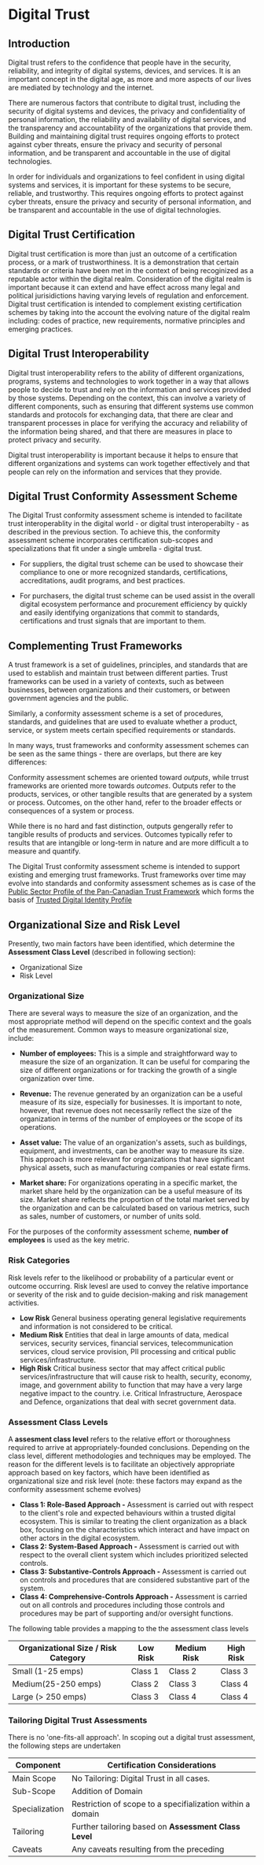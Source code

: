 # Digital Trust

## Introduction

Digital trust refers to the confidence that people have in the security, reliability, and integrity of digital systems, devices, and services. It is an important concept in the digital age, as more and more aspects of our lives are mediated by technology and the internet.

There are numerous factors that contribute to digital trust, including the security of digital systems and devices, the privacy and confidentiality of personal information, the reliability and availability of digital services, and the transparency and accountability of the organizations that provide them. Building and maintaining digital trust requires ongoing efforts to protect against cyber threats, ensure the privacy and security of personal information, and be transparent and accountable in the use of digital technologies.

In order for individuals and organizations to feel confident in using digital systems and services, it is important for these systems to be secure, reliable, and trustworthy. This requires ongoing efforts to protect against cyber threats, ensure the privacy and security of personal information, and be transparent and accountable in the use of digital technologies.

## Digital Trust Certification

Digital trust certification is more than just an outcome of a certification process, or a mark of trustworthiness. It is a demonstration that certain standards or criteria have been met in the context of being recoginized as a reputable actor within the digital realm. Consideration of the digital realm is important because it can extend and have effect across many legal and political jurisidictions having varying levels of regulation and enforcement. Digital trust certification is intended to complement existing certification schemes by taking into the account the evolving nature of the digital realm including: codes of practice, new requirements, normative principles and emerging practices.

## Digital Trust Interoperability

Digital trust interoperability refers to the ability of different organizations, programs, systems and technologies to work together in a way that allows people to decide to trust and rely on the information and services provided by those systems. Depending on the context, this can involve a variety of different components, such as ensuring that different systems use common standards and protocols for exchanging data, that there are clear and transparent processes in place for verifying the accuracy and reliability of the information being shared, and that there are measures in place to protect privacy and security.

Digital trust interoperability is important because it helps to ensure that different organizations and systems can work together effectively and that people can rely on the information and services that they provide.

## Digital Trust Conformity Assessment Scheme

The Digital Trust conformity assessment scheme is intended to facilitate trust interoperablity in the digital world - or digital trust interoperabilty - as described in the previous section. To achieve this, the conformity assessment scheme incorporates certification sub-scopes and specializations that fit under a single umbrella - digital trust.

* For suppliers, the digital trust scheme can be used to showcase their compliance to one or more recognized standards, certifications, accreditations, audit programs, and best practices.

* For purchasers, the digital trust scheme can be used assist in the overall digital ecosystem performance and procurement efficiency by quickly and easily identifying organizations that commit to standards, certifications and trust signals that are important to them.

## Complementing Trust Frameworks

A trust framework is a set of guidelines, principles, and standards that are used to establish and maintain trust between different parties. Trust frameworks can be used in a variety of contexts, such as between businesses, between organizations and their customers, or between government agencies and the public.

Similarly, a conformity assessment scheme is a set of procedures, standards, and guidelines that are used to evaluate whether a product, service, or system meets certain specified requirements or standards.

In many ways, trust frameworks and conformity assessment schemes can be seen as the same things - there are overlaps, but there are key differences:

Conformity assessment schemes are oriented toward *outputs*, while trrust frameworks are oriented more towards *outcomes*. Outputs refer to the products, services, or other tangible results that are generated by a system or process. Outcomes, on the other hand, refer to the broader effects or consequences of a system or process.

While there is no hard and fast distinction, outputs gengerally refer to tangible results of products and services. Outcomes typically refer to results that are intangible or long-term in nature and are more difficult a to measure and quantify.

The Digital Trust conformity assessment scheme is intended to support existing and emerging trust frameworks. Trust frameworks over time may evolve into standards and conformity assessment schemes as is case of the [Public Sector Profile of the Pan-Canadian Trust Framework](https://github.com/canada-ca/PCTF-CCP/tree/master/Version1_4) which forms the basis of [Trusted Digital Identity Profile](./digital-identity-profile.md)

## Organizational Size and Risk Level

Presently, two main factors have been identified, which determine the **Assessment Class Level** (described in following section):

* Organizational Size
* Risk Level

### Organizational Size

There are several ways to measure the size of an organization, and the most appropriate method will depend on the specific context and the goals of the measurement. Common ways to measure organizational size, include:

* **Number of employees:** This is a simple and straightforward way to measure the size of an organization. It can be useful for comparing the size of different organizations or for tracking the growth of a single organization over time.

* **Revenue:** The revenue generated by an organization can be a useful measure of its size, especially for businesses. It is important to note, however, that revenue does not necessarily reflect the size of the organization in terms of the number of employees or the scope of its operations.

* **Asset value:** The value of an organization's assets, such as buildings, equipment, and investments, can be another way to measure its size. This approach is more relevant for organizations that have significant physical assets, such as manufacturing companies or real estate firms.

* **Market share:** For organizations operating in a specific market, the market share held by the organization can be a useful measure of its size. Market share reflects the proportion of the total market served by the organization and can be calculated based on various metrics, such as sales, number of customers, or number of units sold.

For the purposes of the conformity assessment scheme, **number of employees** is used as the key metric.

### Risk Categories

Risk levels refer to the likelihood or probability of a particular event or outcome occurring. Risk levesl are used to convey the relative importance or severity of the risk and to guide decision-making and risk management activities.

* **Low Risk** General business operating general legislative requirements and information is not considered to be critical.
* **Medium Risk** Entities that deal in large amounts of data, medical services, security services, financial services, telecommunication services, cloud service provision, PII processing and critical public services/infrastructure.
* **High Risk** Critical business sector that may affect critical public services/infrastructure that will cause risk to health, security, economy, image, and government ability to function that may have a very large negative impact to the country. i.e. Critical Infrastructure, Aerospace and Defence, organizations that deal with secret government data.

### Assessment Class Levels

A **assesment class level** refers to the relative effort or thoroughness required to arrive at appropriately-founded conclusions. Depending on the class level, different methodologies and techniques may be employed. The reason for the different levels is to facilitate an objectively appropriate approach based on key factors, which have been identified as organizational size and risk level (note: these factors may expand as the conformity assessment scheme evolves)

* **Class 1: Role-Based Approach -**  Assessment is carried out with respect to the client's role and expected behaviours within a trusted digital ecosystem. This is similar to treating the client organization as a black box, focusing on the characteristics which interact and have impact on other actors in the digital ecosystem.
* **Class 2: System-Based Approach -** Assessment is carried out with respect to the overall client system which includes prioritized selected controls.
* **Class 3: Substantive-Controls Approach -** Assessment is carried out on controls and procedures that are considered substantive part of the system.
* **Class 4: Comprehensive-Controls Approach -** Assessment is carried out on all controls and procedures including those controls and procedures may be part of supporting and/or oversight functions.

The following table provides a mapping to the the assessment class levels

|Organizational Size / Risk Category|Low Risk|Medium Risk|High Risk|
|---|---|---|---|
|Small (1-25 emps)|Class 1|Class 2|Class 3|
|Medium(25-250 emps)|Class 2|Class 3|Class 4|
|Large (> 250 emps)|Class 3|Class 4|Class 4|

### Tailoring Digital Trust Assessments

There is no 'one-fits-all approach'. In scoping out a digital trust assessment, the following steps are undertaken

|Component|Certification Considerations|
|---|---|
|Main Scope|No Tailoring: Digital Trust in all cases.|
|Sub-Scope|Addition of Domain|Tailoring based on practices, codes, etc., accepted within the domain|
|Specialization|Restriction of scope to a specifialization within a domain|
|Tailoring|Further tailoring based on **Assessment Class Level**|
|Caveats|Any caveats resulting from the preceding|

